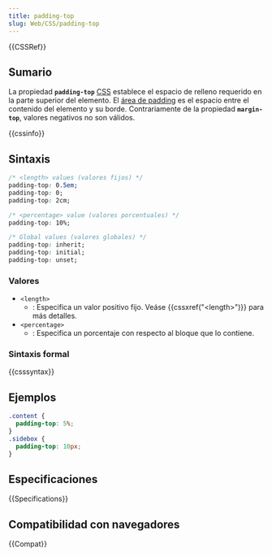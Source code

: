 ```yaml
---
title: padding-top
slug: Web/CSS/padding-top
---
```


{{CSSRef}}

## Sumario

La propiedad **`padding-top`** [CSS](/en-US/CSS) establece el espacio de relleno requerido en la parte superior del elemento. El [área de padding](/en-US/CSS/box_model#padding) es el espacio entre el contenido del elemento y su borde. Contrariamente de la propiedad **`margin-top`**, valores negativos no son válidos.

{{cssinfo}}

## Sintaxis

```css
/* <length> values (valores fijos) */
padding-top: 0.5em;
padding-top: 0;
padding-top: 2cm;

/* <percentage> value (valores porcentuales) */
padding-top: 10%;

/* Global values (valores globales) */
padding-top: inherit;
padding-top: initial;
padding-top: unset;
```

### Valores

- `<length>`
  - : Especifica un valor positivo fijo. Veáse {{cssxref("&lt;length&gt;")}} para más detalles.
- `<percentage>`
  - : Especifica un porcentaje con respecto al bloque que lo contiene.

### Sintaxis formal

{{csssyntax}}

## Ejemplos

```css
.content {
  padding-top: 5%;
}
.sidebox {
  padding-top: 10px;
}
```

## Especificaciones

{{Specifications}}

## Compatibilidad con navegadores

{{Compat}}
